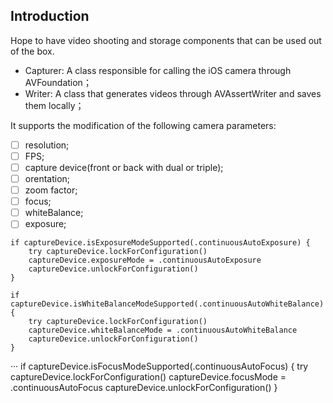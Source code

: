 ## Introduction

Hope to have video shooting and storage components that can be used out of the box.

- Capturer: A class responsible for calling the iOS camera through AVFoundation；
- Writer: A class that generates videos through AVAssertWriter and saves them locally；

It supports the modification of the following camera parameters:

- [ ] resolution;
- [ ] FPS;
- [ ] capture device(front or back with dual or triple);
- [ ] orentation;
- [ ] zoom factor;
- [ ] focus;
- [ ] whiteBalance;
- [ ] exposure;

```
if captureDevice.isExposureModeSupported(.continuousAutoExposure) {
    try captureDevice.lockForConfiguration()
    captureDevice.exposureMode = .continuousAutoExposure
    captureDevice.unlockForConfiguration()
}
```

```
if captureDevice.isWhiteBalanceModeSupported(.continuousAutoWhiteBalance) {
    try captureDevice.lockForConfiguration()
    captureDevice.whiteBalanceMode = .continuousAutoWhiteBalance
    captureDevice.unlockForConfiguration()
}
```

···
if captureDevice.isFocusModeSupported(.continuousAutoFocus) {
    try captureDevice.lockForConfiguration()
    captureDevice.focusMode = .continuousAutoFocus
    captureDevice.unlockForConfiguration()
}
```
